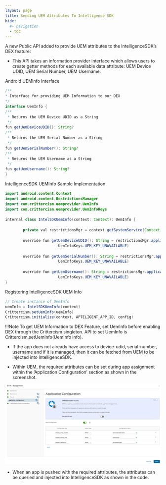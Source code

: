 ```yaml
---
layout: page
title: Sending UEM Attributes To Intelligence SDK
hide:
  #- navigation
  - toc
---
```


A new Public API added to provide UEM attributes to the IntelligenceSDK’s DEX feature:

- This API takes an information provider interface which allows users to create getter methods for each available data attribute: UEM Device UDID, UEM Serial Number, UEM Username.

Android UEMInfo Interface
```JAVA
/**
* Interface for providing UEM Information to our DEX
*/
interface UemInfo {
/**
 * Returns the UEM Device UDID as a String
 */
fun getUemDeviceUDID(): String?
/**
 * Returns the UEM Serial Number as a String
 */
fun getUemSerialNumber(): String?
/**
 * Returns the UEM Username as a String
 */
fun getUemUsername(): String?
}
```

IntelligenceSDK UEMInfo Sample Implementation
```JAVA
import android.content.Context
import android.content.RestrictionsManager
import com.crittercism.uemprovider.UemInfo
import com.crittercism.uemprovider.UemInfoKeys

internal class IntelSDKUemInfo(context: Context): UemInfo {

        private val restrictionsMgr = context.getSystemService(Context.RESTRICTIONS_SERVICE) as RestrictionsManager

        override fun getUemDeviceUDID(): String = restrictionsMgr.applicationRestrictions.getString(UemInfoKeys.UEM_KEY_DEVICE_UDID,
                        UemInfoKeys.UEM_KEY_UNAVAILABLE)

        override fun getUemSerialNumber(): String = restrictionsMgr.applicationRestrictions.getString(UemInfoKeys.UEM_KEY_SERIAL_NUMBER,
                        UemInfoKeys.UEM_KEY_UNAVAILABLE)

        override fun getUemUsername(): String = restrictionsMgr.applicationRestrictions.getString(UemInfoKeys.UEM_KEY_USERNAME,
                        UemInfoKeys.UEM_KEY_UNAVAILABLE)
}
```

Registering IntelligenceSDK UEM Info

```JAVA
// Create instance of UemInfo
uemInfo = IntelSDKUemInfo(context)
Crittercism.setUemInfo(uemInfo)
Crittercism.initialize(context, APTELIGENT_APP_ID, config)
```

!!!Note
    To get UEM Information to DEX Feature, set UemInfo before enabling DEX through the Crittercism singleton. API to set UemInfo is Crittercism.setUemInfo(UemInfo info).

- If the app does not already have access to device-udid, serial-number, username and if it is managed, then it can be fetched from UEM to be injected into IntelligenceSDK.

- Within UEM, the required attributes can be set during app assignment within the ‘Application Configuration’ section as shown in the screenshot.

![](uem_application_configuration%20(1).png)

- When an app is pushed with the required attributes, the attributes can be queried and injected into IntelligenceSDK as shown in the code.
